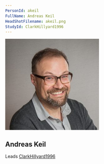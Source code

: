 ```yaml
---
PersonId: akeil
FullName: Andreas Keil
HeadShotFilename: akeil.png
StudyId: ClarkHillyard1996
---
```


![headshot of researcher](/assets/images/headshots/akeil.png "Andreas Keil")

## Andreas Keil

Leads [ClarkHillyard1996](/replications/ClarkHillyard1996)